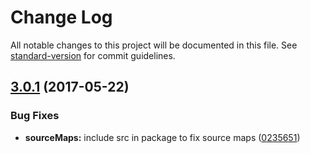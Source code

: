 # Change Log

All notable changes to this project will be documented in this file. See [standard-version](https://github.com/conventional-changelog/standard-version) for commit guidelines.

<a name="3.0.1"></a>
## [3.0.1](https://github.com/steelsojka/recurserator/compare/v3.0.0...v3.0.1) (2017-05-22)


### Bug Fixes

* **sourceMaps:** include src in package to fix source maps ([0235651](https://github.com/steelsojka/recurserator/commit/0235651))
